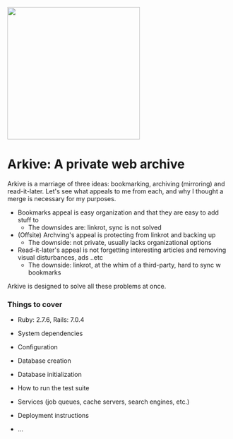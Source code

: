 <img src="https://github.com/qirpi/arkive/blob/main/app/assets/images/arkive_mascot.webp" width="300px"></img>

# Arkive: A private web archive

Arkive is a marriage of three ideas: bookmarking, archiving (mirroring) and read-it-later. Let's see what appeals to me from each, and why I thought a merge is necessary for my purposes.

* Bookmarks appeal is easy organization and that they are easy to add stuff to
  - The downsides are: linkrot, sync is not solved
* (Offsite) Archving's appeal is protecting from linkrot and backing up
  - The downside: not private, usually lacks organizational options 
* Read-it-later's appeal is not forgetting interesting articles and removing visual disturbances, ads ..etc
  - The downside: linkrot, at the whim of a third-party, hard to sync w bookmarks


Arkive is designed to solve all these problems at once.



### Things to cover


* Ruby: 2.7.6, Rails: 7.0.4

* System dependencies

* Configuration

* Database creation

* Database initialization

* How to run the test suite

* Services (job queues, cache servers, search engines, etc.)

* Deployment instructions

* ...
